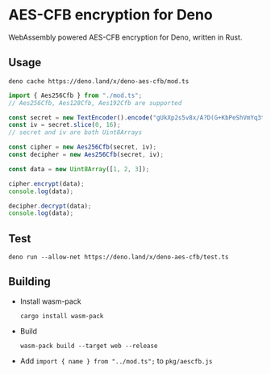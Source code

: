 # AES-CFB encryption for Deno

WebAssembly powered AES-CFB encryption for Deno, written in Rust.

## Usage

    deno cache https://deno.land/x/deno-aes-cfb/mod.ts


```typescript
import { Aes256Cfb } from "./mod.ts";
// Aes256Cfb, Aes128Cfb, Aes192Cfb are supported

const secret = new TextEncoder().encode("gUkXp2s5v8x/A?D(G+KbPeShVmYq3t6w");
const iv = secret.slice(0, 16);
// secret and iv are both Uint8Arrays

const cipher = new Aes256Cfb(secret, iv);
const decipher = new Aes256Cfb(secret, iv);

const data = new Uint8Array([1, 2, 3]);

cipher.encrypt(data);
console.log(data);

decipher.decrypt(data);
console.log(data);
```

## Test

    deno run --allow-net https://deno.land/x/deno-aes-cfb/test.ts

## Building

- Install wasm-pack
  
      cargo install wasm-pack

- Build

      wasm-pack build --target web --release

- Add `import { name } from "../mod.ts";` to `pkg/aescfb.js`
